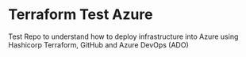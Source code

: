 # Terraform Test Azure

Test Repo to understand how to deploy infrastructure into Azure using Hashicorp Terraform, GitHub and Azure DevOps (ADO)
